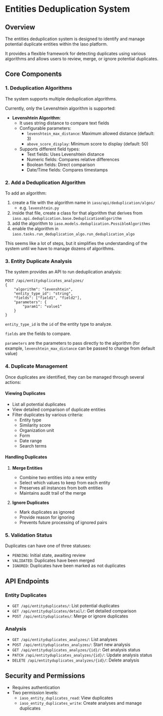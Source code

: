 # Entities Deduplication System

## Overview

The entities deduplication system is designed to identify and manage potential duplicate entities within the Iaso platform.

It provides a flexible framework for detecting duplicates using various algorithms and allows users to review, merge, or ignore potential duplicates.

## Core Components

### 1. Deduplication Algorithms

The system supports multiple deduplication algorithms.

Currently, only the Levenshtein algorithm is supported:

- **Levenshtein Algorithm**:
  - It uses string distance to compare text fields
  - Configurable parameters:
    - `levenshtein_max_distance`: Maximum allowed distance (default: 3)
    - `above_score_display`: Minimum score to display (default: 50)
  - Supports different field types:
    - Text fields: Uses Levenshtein distance
    - Numeric fields: Compares relative differences
    - Boolean fields: Direct comparison
    - Date/Time fields: Compares timestamps

### 2. Add a Deduplication Algorithm

To add an algorithm:

1. create a file with the algorithm name in `iaso/api/deduplication/algos/`
    - e.g. `levenshtein.py`
2. inside that file, create a class for that algorithm that derives from `iaso.api.deduplication.base.DeduplicationAlgorithm`
3. add the algorithm to `iaso.models.deduplication.PossibleAlgorithms`
4. enable the algorithm in `iaso.tasks.run_deduplication_algo.run_deduplication_algo`

This seems like a lot of steps, but it simplifies the understanding of the system until we have to manage dozens of algorithms.

### 3. Entity Duplicate Analysis

The system provides an API to run deduplication analysis:

```
POST /api/entityduplicates_analyzes/
{
    "algorithm": "levenshtein",
    "entity_type_id": "string",
    "fields": ["field1", "field2"],
    "parameters": {
        "param1": "value1"
    }
}
```

`entity_type_id` is the `id` of the entity type to analyze.

`fields` are the fields to compare.

`parameters` are the parameters to pass directly to the algorithm (for example, `levenshtein_max_distance` can be passed to change from default value)

### 4. Duplicate Management

Once duplicates are identified, they can be managed through several actions:

#### Viewing Duplicates

- List all potential duplicates
- View detailed comparison of duplicate entities
- Filter duplicates by various criteria:
  - Entity type
  - Similarity score
  - Organization unit
  - Form
  - Date range
  - Search terms

#### Handling Duplicates

1. **Merge Entities**
   - Combine two entities into a new entity
   - Select which values to keep from each entity
   - Preserves all instances from both entities
   - Maintains audit trail of the merge

2. **Ignore Duplicates**
   - Mark duplicates as ignored
   - Provide reason for ignoring
   - Prevents future processing of ignored pairs

### 5. Validation Status

Duplicates can have one of three statuses:

- `PENDING`: Initial state, awaiting review
- `VALIDATED`: Duplicates have been merged
- `IGNORED`: Duplicates have been marked as not duplicates

## API Endpoints

### Entity Duplicates

- `GET /api/entityduplicates/`: List potential duplicates
- `GET /api/entityduplicates/detail/`: Get detailed comparison
- `POST /api/entityduplicates/`: Merge or ignore duplicates

### Analysis

- `GET /api/entityduplicates_analyzes/`: List analyses
- `POST /api/entityduplicates_analyzes/`: Start new analysis
- `GET /api/entityduplicates_analyzes/{id}/`: Get analysis status
- `PATCH /api/entityduplicates_analyzes/{id}/`: Update analysis status
- `DELETE /api/entityduplicates_analyzes/{id}/`: Delete analysis

## Security and Permissions

- Requires authentication
- Two permission levels:
  - `iaso_entity_duplicates_read`: View duplicates
  - `iaso_entity_duplicates_write`: Create analyses and manage duplicates
